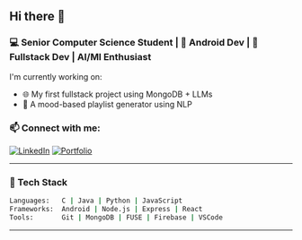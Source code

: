 ## Hi there 👋

### 💻 Senior Computer Science Student | 📱 Android Dev | 🔧 Fullstack Dev | AI/Ml Enthusiast

I'm currently working on:
- 🌐 My first fullstack project using MongoDB + LLMs
- 🤖 A mood-based playlist generator using NLP

### 📫 Connect with me:
[![LinkedIn](https://img.shields.io/badge/LinkedIn-blue?style=flat&logo=linkedin)]([https://www.linkedin.com/in/chris-d-951953234/])
[![Portfolio](https://img.shields.io/badge/Portfolio-visit-informational)](https://chris-hub.netlify.app/)

---

### 🚀 Tech Stack

```bash
Languages:   C | Java | Python | JavaScript
Frameworks:  Android | Node.js | Express | React
Tools:       Git | MongoDB | FUSE | Firebase | VSCode
```
---



